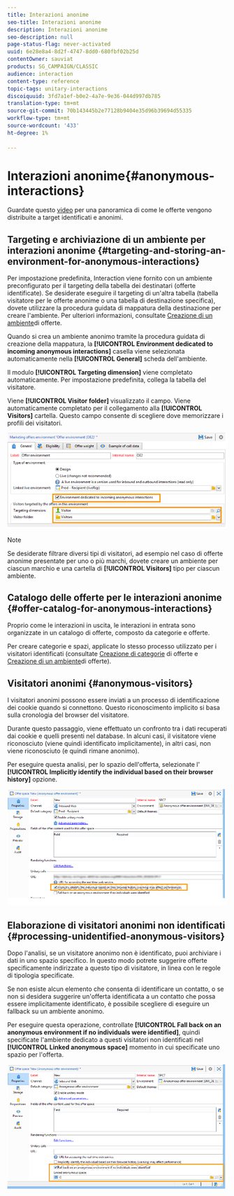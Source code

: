 ```yaml
---
title: Interazioni anonime
seo-title: Interazioni anonime
description: Interazioni anonime
seo-description: null
page-status-flag: never-activated
uuid: 6e28e8a4-8d2f-4747-8dd0-680fbf02b25d
contentOwner: sauviat
products: SG_CAMPAIGN/CLASSIC
audience: interaction
content-type: reference
topic-tags: unitary-interactions
discoiquuid: 3fd7a1ef-b0e2-4a7e-9e36-044d997db785
translation-type: tm+mt
source-git-commit: 70b143445b2e77128b9404e35d96b39694d55335
workflow-type: tm+mt
source-wordcount: '433'
ht-degree: 1%

---
```



# Interazioni anonime{#anonymous-interactions}

Guardate questo [video](https://helpx.adobe.com/campaign/classic/how-to/indetified-and-anonymous-interaction-in-acv6.html?playlist=/ccx/v1/collection/product/campaign/classic/segment/digital-marketers/explevel/intermediate/applaunch/get-started/collection.ccx.js&amp;ref=helpx.adobe.com) per una panoramica di come le offerte vengono distribuite a target identificati e anonimi.

## Targeting e archiviazione di un ambiente per interazioni anonime {#targeting-and-storing-an-environment-for-anonymous-interactions}

Per impostazione predefinita, Interaction viene fornito con un ambiente preconfigurato per il targeting della tabella dei destinatari (offerte identificate). Se desiderate eseguire il targeting di un&#39;altra tabella (tabella visitatore per le offerte anonime o una tabella di destinazione specifica), dovete utilizzare la procedura guidata di mappatura della destinazione per creare l&#39;ambiente. Per ulteriori informazioni, consultate [Creazione di un ambiente](../../interaction/using/live-design-environments.md#creating-an-offer-environment)di offerte.

Quando si crea un ambiente anonimo tramite la procedura guidata di creazione della mappatura, la **[!UICONTROL Environment dedicated to incoming anonymous interactions]** casella viene selezionata automaticamente nella **[!UICONTROL General]** scheda dell&#39;ambiente.

Il modulo **[!UICONTROL Targeting dimension]** viene completato automaticamente. Per impostazione predefinita, collega la tabella del visitatore.

Viene **[!UICONTROL Visitor folder]** visualizzato il campo. Viene automaticamente completato per il collegamento alla **[!UICONTROL Visitors]** cartella. Questo campo consente di scegliere dove memorizzare i profili dei visitatori.

![](assets/anonymous_environment_option.png)

>[!NOTE]
>
>Se desiderate filtrare diversi tipi di visitatori, ad esempio nel caso di offerte anonime presentate per uno o più marchi, dovete creare un ambiente per ciascun marchio e una cartella di **[!UICONTROL Visitors]** tipo per ciascun ambiente.

## Catalogo delle offerte per le interazioni anonime {#offer-catalog-for-anonymous-interactions}

Proprio come le interazioni in uscita, le interazioni in entrata sono organizzate in un catalogo di offerte, composto da categorie e offerte.

Per creare categorie e spazi, applicate lo stesso processo utilizzato per i visitatori identificati (consultate [Creazione di categorie](../../interaction/using/creating-offer-categories.md) di offerte e [Creazione di un ambiente](../../interaction/using/live-design-environments.md#creating-an-offer-environment)di offerte).

## Visitatori anonimi {#anonymous-visitors}

I visitatori anonimi possono essere inviati a un processo di identificazione dei cookie quando si connettono. Questo riconoscimento implicito si basa sulla cronologia del browser del visitatore.

Durante questo passaggio, viene effettuato un confronto tra i dati recuperati dai cookie e quelli presenti nel database. In alcuni casi, il visitatore viene riconosciuto (viene quindi identificato implicitamente), in altri casi, non viene riconosciuto (e quindi rimane anonimo).

Per eseguire questa analisi, per lo spazio dell&#39;offerta, selezionate l&#39; **[!UICONTROL Implicitly identify the individual based on their browser history]** opzione.

![](assets/identification_anonymous_visitors.png)

## Elaborazione di visitatori anonimi non identificati {#processing-unidentified-anonymous-visitors}

Dopo l&#39;analisi, se un visitatore anonimo non è identificato, puoi archiviare i dati in uno spazio specifico. In questo modo potrete suggerire offerte specificamente indirizzate a questo tipo di visitatore, in linea con le regole di tipologia specificate.

Se non esiste alcun elemento che consenta di identificare un contatto, o se non si desidera suggerire un&#39;offerta identificata a un contatto che possa essere implicitamente identificato, è possibile scegliere di eseguire un fallback su un ambiente anonimo.

Per eseguire questa operazione, controllate **[!UICONTROL Fall back on an anonymous environment if no individuals were identified]**, quindi specificate l&#39;ambiente dedicato a questi visitatori non identificati nel **[!UICONTROL Linked anonymous space]** momento in cui specificate uno spazio per l&#39;offerta.

![](assets/anonymous_to_anonymous_environment.png)

